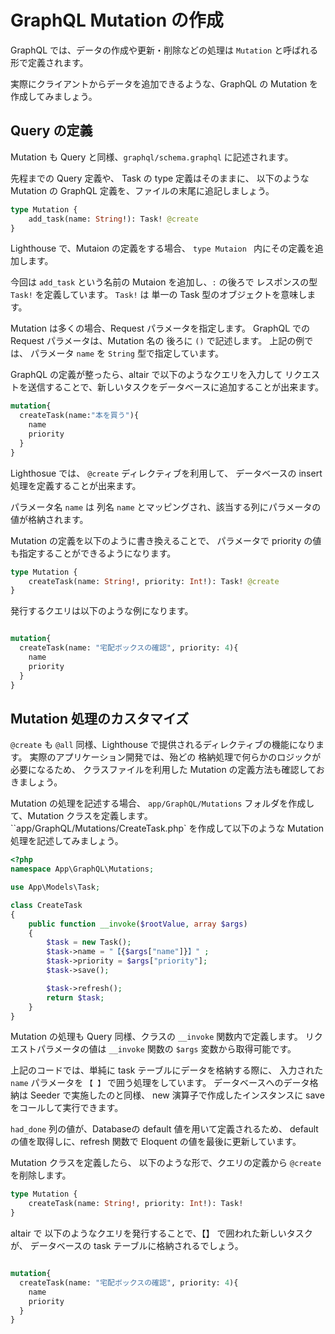 # GraphQL Mutation の作成

GraphQL では、データの作成や更新・削除などの処理は `Mutation` と呼ばれる形で定義されます。

実際にクライアントからデータを追加できるような、GraphQL の Mutation を作成してみましょう。

## Query の定義

Mutation も Query と同様、`graphql/schema.graphql` に記述されます。

先程までの Query 定義や、 Task の type 定義はそのままに、
以下のような Mutation の GraphQL 定義を、ファイルの末尾に追記しましょう。

```graphql
type Mutation {
    add_task(name: String!): Task! @create
}
```

Lighthouse で、Mutaion の定義をする場合、 `type Mutaion ` 内にその定義を追加します。

今回は `add_task` という名前の Mutaion を追加し、`:` の後ろで レスポンスの型 `Task!` を定義しています。
`Task!` は 単一の Task 型のオブジェクトを意味します。

Mutation は多くの場合、Request パラメータを指定します。
GraphQL での Request パラメータは、Mutation 名の 後ろに `()` で記述します。
上記の例では、 パラメータ `name` を `String` 型で指定しています。

GraphQL の定義が整ったら、altair で以下のようなクエリを入力して
リクエストを送信することで、新しいタスクをデータベースに追加することが出来ます。

```graphql
mutation{
  createTask(name:"本を買う"){
    name
    priority
  }
}
```

Lighthosue では、 `@create` ディレクティブを利用して、
データベースの insert 処理を定義することが出来ます。

パラメータ名 `name` は 列名 `name` とマッピングされ、該当する列にパラメータの値が格納されます。

Mutation の定義を以下のように書き換えることで、
パラメータで priority の値も指定することができるようになります。

```graphql
type Mutation {
    createTask(name: String!, priority: Int!): Task! @create
}
```

発行するクエリは以下のような例になります。

```graphql

mutation{
  createTask(name: "宅配ボックスの確認", priority: 4){
    name
    priority
  }
}
```

## Mutation 処理のカスタマイズ

`@create` も `@all` 同様、Lighthouse で提供されるディレクティブの機能になります。
実際のアプリケーション開発では、殆どの 格納処理で何らかのロジックが必要になるため、
クラスファイルを利用した Mutation の定義方法も確認しておきましょう。

Mutation の処理を記述する場合、
`app/GraphQL/Mutations` フォルダを作成して、Mutation クラスを定義します。
``app/GraphQL/Mutations/CreateTask.php` を作成して以下のような Mutation 処理を記述してみましょう。

```php
<?php
namespace App\GraphQL\Mutations;

use App\Models\Task;

class CreateTask
{
    public function __invoke($rootValue, array $args)
    {
        $task = new Task();
        $task->name = "【{$args["name"]}】" ;
        $task->priority = $args["priority"];
        $task->save();

        $task->refresh();
        return $task;
    }
}
```

Mutation の処理も Query 同様、クラスの `__invoke` 関数内で定義します。
リクエストパラメータの値は `__invoke` 関数の `$args` 変数から取得可能です。

上記のコードでは、単純に task テーブルにデータを格納する際に、
入力された `name` パラメータを `【 】` で囲う処理をしています。
データベースへのデータ格納は Seeder で実施したのと同様、
new 演算子で作成したインスタンスに save をコールして実行できます。

`had_done` 列の値が、Databaseの default 値を用いて定義されるため、
default の値を取得しに、refresh 関数で Eloquent の値を最後に更新しています。

Mutation クラスを定義したら、
以下のような形で、クエリの定義から `@create`を削除します。

```graphql
type Mutation {
    createTask(name: String!, priority: Int!): Task!
}
```

altair で 以下のようなクエリを発行することで、【】 で囲われた新しいタスクが、
データベースの task テーブルに格納されるでしょう。

```graphql

mutation{
  createTask(name: "宅配ボックスの確認", priority: 4){
    name
    priority
  }
}
```

